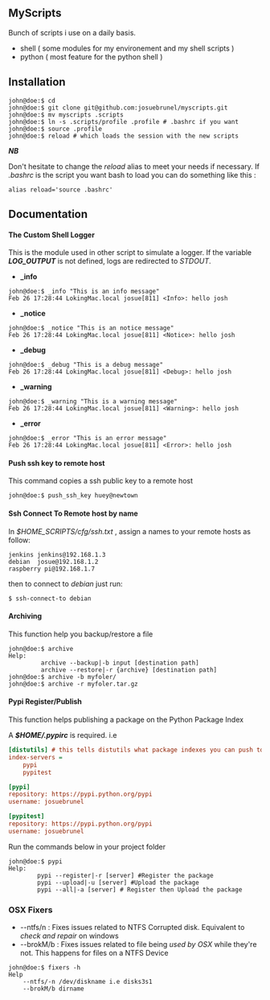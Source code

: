 ## MyScripts

Bunch of scripts i use on a daily basis.
* shell ( some modules for my environement and my shell scripts )
* python ( most feature for the python shell )

## Installation

```shell
john@doe:$ cd
john@doe:$ git clone git@github.com:josuebrunel/myscripts.git
john@doe:$ mv myscripts .scripts
john@doe:$ ln -s .scripts/profile .profile # .bashrc if you want
john@doe:$ source .profile
john@doe:$ reload # which loads the session with the new scripts
```

***NB***

Don't hesitate to change the *reload* alias to meet your needs if necessary. If *.bashrc* is the script you want bash
to load you can do something like this :

```shell
alias reload='source .bashrc'
```

## Documentation

#### The Custom Shell Logger
This is the module used in other script to simulate a logger.
If the variable ***LOG_OUTPUT*** is not defined, logs are 
redirected to *STDOUT*.

* **_info**
```shell
john@doe:$ _info "This is an info message"
Feb 26 17:28:44 LokingMac.local josue[811] <Info>: hello josh
```

* **_notice**
```shell
john@doe:$ _notice "This is an notice message"
Feb 26 17:28:44 LokingMac.local josue[811] <Notice>: hello josh
```

* **_debug**
```shell
john@doe:$ _debug "This is a debug message"
Feb 26 17:28:44 LokingMac.local josue[811] <Debug>: hello josh
```

* **_warning**
```shell
john@doe:$ _warning "This is a warning message"
Feb 26 17:28:44 LokingMac.local josue[811] <Warning>: hello josh
```

* **_error**
```shell
john@doe:$ _error "This is an error message"
Feb 26 17:28:44 LokingMac.local josue[811] <Error>: hello josh
```

#### Push ssh key to remote host

This command copies a ssh public key to a remote host

```shell
john@doe:$ push_ssh_key huey@newtown
```

#### Ssh Connect To Remote host by name

In *$HOME\_SCRIPTS/cfg/ssh.txt* , assign a names to your remote hosts as follow:

```text
jenkins jenkins@192.168.1.3
debian  josue@192.168.1.2
raspberry pi@192.168.1.7
```
then to connect to _debian_ just run:

```shell
$ ssh-connect-to debian
```

#### Archiving

This function help you backup/restore a file 


```shell
john@doe:$ archive
Help:  
         archive --backup|-b input [destination path] 
         archive --restore|-r {archive} [destination path]
john@doe:$ archive -b myfoler/ 
john@doe:$ archive -r myfoler.tar.gz
```

#### Pypi Register/Publish
This function helps publishing a package on the Python Package Index

A ***$HOME/.pypirc*** is required. i.e

```cfg
[distutils] # this tells distutils what package indexes you can push to
index-servers =
    pypi
    pypitest

[pypi]
repository: https://pypi.python.org/pypi
username: josuebrunel

[pypitest]
repository: https://pypi.python.org/pypi
username: josuebrunel

```

Run the commands below in your project folder

```shell
john@doe:$ pypi
Help:
        pypi --register|-r [server] #Register the package
        pypi --upload|-u [server] #Upload the package 
        pypi --all|-a [server] # Register then Upload the package
```

### OSX Fixers

* --ntfs/n : Fixes issues related to NTFS Corrupted disk. Equivalent to _check and repair_ on windows
* --brokM/b : Fixes issues related to file being _used by OSX_ while they're not. This happens for files on a NTFS Device

```shell
john@doe:$ fixers -h
Help
    --ntfs/-n /dev/diskname i.e disks3s1
    --brokM/b dirname
```



